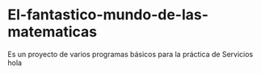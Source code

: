 El-fantastico-mundo-de-las-matematicas
======================================

Es un proyecto de varios programas básicos para la práctica de Servicios
hola
